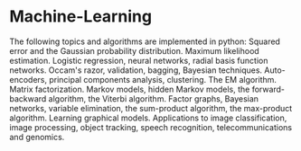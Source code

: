 # Machine-Learning
The following topics and algorithms are implemented in python:
Squared error and the Gaussian probability distribution. Maximum likelihood estimation. Logistic regression, neural networks, radial basis function networks. Occam's razor, validation, bagging, Bayesian techniques. Auto-encoders, principal components analysis, clustering. The EM algorithm. Matrix factorization. Markov models, hidden Markov models, the forward-backward algorithm, the Viterbi algorithm. Factor graphs, Bayesian networks, variable elimination, the sum-product algorithm, the max-product algorithm. Learning graphical models. Applications to image classification, image processing, object tracking, speech recognition, telecommunications and genomics.
